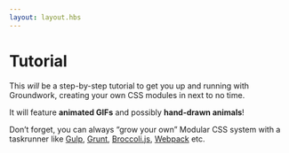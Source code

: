 ```yaml
---
layout: layout.hbs
---
```


# Tutorial

This _will_ be a step-by-step tutorial to get you up and running with Groundwork, creating your own CSS modules in next to no time.

It will feature **animated GIFs** and possibly **hand-drawn animals**!

Don’t forget, you can always “grow your own” Modular CSS system with a taskrunner like [Gulp](http://gulpjs.com/), [Grunt](https://gruntjs.com/), [Broccoli.js](http://broccolijs.com/), [Webpack](https://webpack.js.org/) etc.
